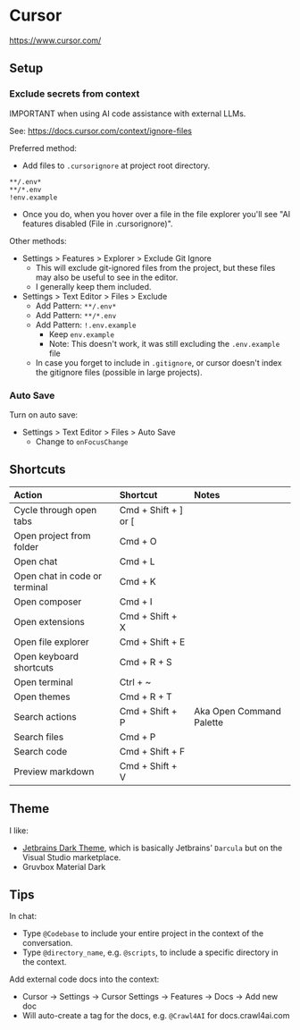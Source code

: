 # Cursor

https://www.cursor.com/

## Setup

### Exclude secrets from context

IMPORTANT when using AI code assistance with external LLMs.

See: https://docs.cursor.com/context/ignore-files

Preferred method:

* Add files to `.cursorignore` at project root directory.
```
**/.env*
**/*.env
!env.example
```
* Once you do, when you hover over a file in the file explorer you'll see "AI features disabled (File in .cursorignore)".

Other methods:
* Settings > Features > Explorer > Exclude Git Ignore
  * This will exclude git-ignored files from the project, but these files may also be useful to see in the editor.
  * I generally keep them included.
* Settings > Text Editor > Files > Exclude
  * Add Pattern: `**/.env*`
  * Add Pattern: `**/*.env`
  * Add Pattern: `!.env.example`
    * Keep `env.example`
    * Note: This doesn't work, it was still excluding the `.env.example` file
  * In case you forget to include in `.gitignore`, or cursor doesn't index the gitignore files (possible in large projects).

### Auto Save

Turn on auto save:
* Settings > Text Editor > Files > Auto Save
  * Change to `onFocusChange`

## Shortcuts

| Action                        | Shortcut             | Notes                    |
|:------------------------------|:---------------------|:-------------------------|
| Cycle through open tabs       | Cmd + Shift + ] or [ |                          |
| Open project from folder      | Cmd + O              |                          |
| Open chat                     | Cmd + L              |                          |
| Open chat in code or terminal | Cmd + K              |                          |
| Open composer                 | Cmd + I              |                          |
| Open extensions               | Cmd + Shift + X      |                          |
| Open file explorer            | Cmd + Shift + E      |                          |
| Open keyboard shortcuts       | Cmd + R + S          |                          |
| Open terminal                 | Ctrl + ~             |                          |
| Open themes                   | Cmd + R + T          |                          |
| Search actions                | Cmd + Shift + P      | Aka Open Command Palette |
| Search files                  | Cmd + P              |                          |
| Search code                   | Cmd + Shift + F      |                          |
| Preview markdown              | Cmd + Shift + V      |                          |


## Theme

I like:
* [Jetbrains Dark Theme](https://marketplace.visualstudio.com/items?itemName=MoBalic.jetbrains-dark-theme), which is basically Jetbrains' `Darcula` but on the Visual Studio marketplace.
* Gruvbox Material Dark


## Tips

In chat:
* Type `@Codebase` to include your entire project in the context of the conversation.
* Type `@directory_name`, e.g. `@scripts`, to include a specific directory in the context. 

Add external code docs into the context:
* Cursor -> Settings -> Cursor Settings -> Features -> Docs -> Add new doc
* Will auto-create a tag for the docs, e.g. `@Crawl4AI` for docs.crawl4ai.com
